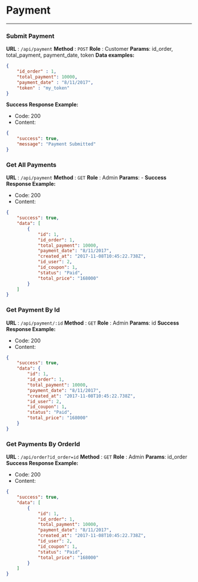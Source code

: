 # Payment
-----

### Submit Payment 
**URL** : `/api/payment`
**Method** : `POST`
**Role** : Customer
**Params**: id_order, total_payment, payment_date, token
**Data examples:**
```json
{
    "id_order" : 1,
    "total_payment": 10000,
    "payment_date" : "8/11/2017",
    "token" : "my_token"
}
```
**Success Response Example:**
- Code: 200
- Content:
```json
{
    "success": true,
    "message": "Payment Submitted"
}
```

### Get All Payments 
**URL** : `/api/payment`
**Method** : `GET`
**Role** : Admin
**Params**: -
**Success Response Example:**
- Code: 200
- Content:
```json
{
    "success": true,
    "data": [
        {
            "id": 1,
            "id_order": 1,
            "total_payment": 10000,
            "payment_date": "8/11/2017",
            "created_at": "2017-11-08T10:45:22.738Z",
            "id_user": 2,
            "id_coupon": 1,
            "status": "Paid",
            "total_price": "168000"
        }
    ]
}
```

### Get Payment By Id
**URL** : `/api/payment/:id`
**Method** : `GET`
**Role** : Admin
**Params**: id
**Success Response Example:**
- Code: 200
- Content:
```json
{
    "success": true,
    "data": {
        "id": 1,
        "id_order": 1,
        "total_payment": 10000,
        "payment_date": "8/11/2017",
        "created_at": "2017-11-08T10:45:22.738Z",
        "id_user": 2,
        "id_coupon": 1,
        "status": "Paid",
        "total_price": "168000"
    }
}
```

### Get Payments By OrderId
**URL** : `/api/order?id_order=id`
**Method** : `GET`
**Role** : Admin
**Params**: id_order
**Success Response Example:**
- Code: 200
- Content:
```json
{
    "success": true,
    "data": [
        {
            "id": 1,
            "id_order": 1,
            "total_payment": 10000,
            "payment_date": "8/11/2017",
            "created_at": "2017-11-08T10:45:22.738Z",
            "id_user": 2,
            "id_coupon": 1,
            "status": "Paid",
            "total_price": "168000"
        }
    ]
}
```
